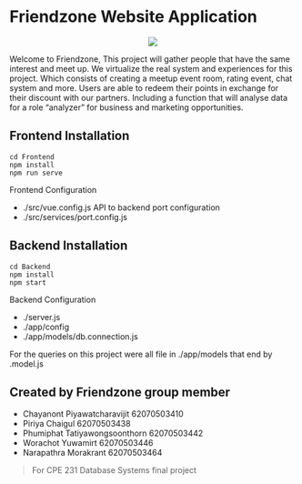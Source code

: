 # Friendzone Website Application

<p align="center">
  <img style="width:100% padding-top:30px" src="Frontend/src/assets/friendzone-logo.png">
</p>

   Welcome to Friendzone, This project will gather people that have the same interest and meet up. We virtualize the real system and experiences for this project. Which consists of creating a meetup event room, rating event, chat system and more. Users are able to redeem their points in exchange for their discount with our partners. Including a function that will analyse data for a role “analyzer” for business and marketing opportunities. 

## Frontend Installation

```
cd Frontend
npm install 
npm run serve
```


Frontend Configuration 
- ./src/vue.config.js
API to backend port configuration
- ./src/services/port.config.js


## Backend Installation

```
cd Backend
npm install 
npm start
```

Backend Configuration 
- ./server.js
- ./app/config
- ./app/models/db.connection.js

For the queries on this project were all file in ./app/models
that end by .model.js

## Created by Friendzone group member

- Chayanont         Piyawatcharavijit             62070503410
- Piriya            Chaigul                       62070503438
- Phumiphat         Tatiyawongsoonthorn           62070503442
- Worachot          Yuwamirt                      62070503446
- Narapathra        Morakrant                     62070503464

> For CPE 231 Database Systems final project
